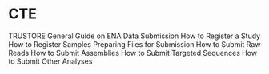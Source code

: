 # CTE
TRUSTORE
General Guide on ENA Data Submission
How to Register a Study
How to Register Samples
Preparing Files for Submission
How to Submit Raw Reads
How to Submit Assemblies
How to Submit Targeted Sequences
How to Submit Other Analyses
